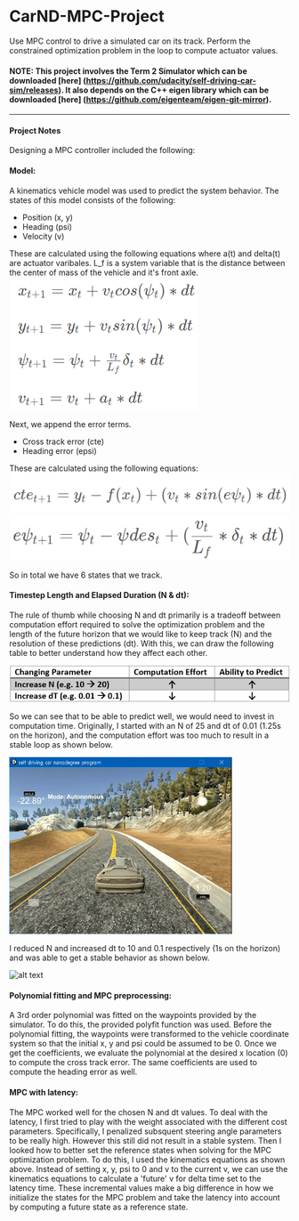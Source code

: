 # CarND-MPC-Project
Use MPC control to drive a simulated car on its track. Perform the constrained optimization problem in the loop to compute actuator values.

#### NOTE: This project involves the Term 2 Simulator which can be downloaded [here] (https://github.com/udacity/self-driving-car-sim/releases). It also depends on the C++ eigen library which can be downloaded [here] (https://github.com/eigenteam/eigen-git-mirror).

[//]: # (Image References)

[image1]: ./readme_media/states1.png "Reference States - Kinematics"
[image2]: ./readme_media/states2.png "Reference States - CTE"
[image3]: ./readme_media/states3.png "Reference States - Heading Error"
[image4]: ./readme_media/NdtDiscussion.png "N-dt Table"
[image5]: ./readme_media/Ndt25_001.gif "N = 25, dt = 0.01"
[image6]: ./readme_media/Ndt10_01.gif "N = 10, dt = 0.1"
[image6]: ./readme_media/pidbetter.gif "Final Simulation with manually tuned parameters"

---

#### Project Notes
Designing a MPC controller included the following:

#### Model:
A kinematics vehicle model was used to predict the system behavior. The states of this model consists of the following:
* Position (x, y)
* Heading (psi)
* Velocity (v)

These are calculated using the following equations where a(t) and delta(t) are actuator varibales. L_f is a system variable that is the distance between the center of mass of the vehicle and it's front axle. 
![alt text][image1]

Next, we append the error terms.
* Cross track error (cte)
* Heading error (epsi)

These are calculated using the following equations:
![alt text][image2]
![alt text][image3]

So in total we have 6 states that we track. 

#### Timestep Length and Elapsed Duration (N & dt):
The rule of thumb while choosing N and dt primarily is a tradeoff between computation effort required to solve the optimization problem and the length of the future horizon that we would like to keep track (N) and the resolution of these predictions (dt). With this, we can draw the following table to better understand how they affect each other.

![alt text][image4]

So we can see that to be able to predict well, we would need to invest in computation time. Originally, I started with an N of 25 and dt of 0.01 (1.25s on the horizon), and the computation effort was too much to result in a stable loop as shown below.

![alt text][image5]

I reduced N and increased dt to 10 and 0.1 respectively (1s on the horizon) and was able to get a stable behavior as shown below.

![alt text][image6]

#### Polynomial fitting and MPC preprocessing:
A 3rd order polynomial was fitted on the waypoints provided by the simulator. To do this, the provided polyfit function was used. Before the polynomial fitting, the waypoints were transformed to the vehicle coordinate system so that the initial x, y and psi could be assumed to be 0. Once we get the coefficients, we evaluate the polynomial at the desired x location (0) to compute the cross track error. The same coefficients are used to compute the heading error as well.

#### MPC with latency:
The MPC worked well for the chosen N and dt values. To deal with the latency, I first tried to play with the weight associated with the different cost parameters. Specifically, I penalized subsquent steering angle parameters to be really high. However this still did not result in a stable system. Then I looked how to better set the reference states when solving for the MPC optimization problem. To do this, I used the kinematics equations as shown above. Instead of setting x, y, psi to 0 and v to the current v, we can use the kinematics equations to calculate a 'future' v for delta time set to the latency time. These incremental values make a big difference in how we initialize the states for the MPC problem and take the latency into account by computing a future state as a reference state.
